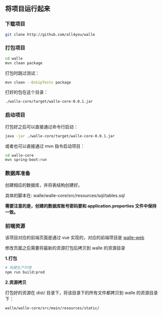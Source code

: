 ## 将项目运行起来

### 下载项目

```sh
git clone http://github.com/all4you/walle
```

### 打包项目

```sh
cd walle
mvn clean package
```

打包时跳过测试：

```sh
mvn clean --DskipTests package
```

打好的包在这个目录：

```sh
./walle-core/target/walle-core-0.0.1.jar
```

### 启动项目

打包好之后可以直接通过命令行启动：

```sh
java -jar ./walle-core/target/walle-core-0.0.1.jar
```

或者也可以直接通过 mvn 指令启动项目：

```sh
cd walle-core
mvn spring-boot:run
```



### 数据库准备

创建相应的数据库，并将表结构创建好。

具体的脚本在: walle/walle-core/src/resources/sql/tables.sql

**需要注意的是，创建的数据库账号密码要和 application.properties 文件中保持一致。**



### 前端资源

该项目对应的前端页面是通过 vue 实现的，对应的前端项目是 [walle-web](https://github.com/all4you/walle-web)

修改页面之后需要将最新的资源打包后拷贝到 walle 的资源目录

**1.打包**

```sh
# 构建生产环境
npm run build:prod
```

**2.资源拷贝**

打包好的资源在 dist/ 目录下，将该目录下的所有文件都拷贝到 walle 的资源目录下：

```sh
walle/walle-core/src/main/resources/static/
```

